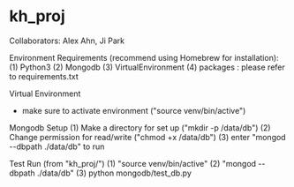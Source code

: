 # kh_proj

Collaborators: Alex Ahn, Ji Park

Environment  Requirements (recommend using Homebrew for installation):
(1) Python3
(2) Mongodb
(3) VirtualEnvironment
(4) packages : please refer to requirements.txt

Virtual Environment
- make sure to activate environment ("source venv/bin/active")

Mongodb Setup
(1) Make a directory for set up ("mkdir -p /data/db")
(2) Change permission for read/write ("chmod +x /data/db")
(3) enter "mongod --dbpath ./data/db" to run

Test Run (from "kh_proj/")
(1) "source venv/bin/active"
(2) "mongod --dbpath ./data/db"
(3) python mongodb/test_db.py
